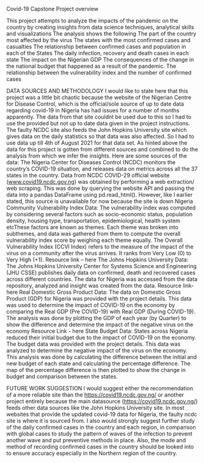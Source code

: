 Covid-19 Capstone Project overview

This project attempts to analyze the impacts of the pandemic on the country by creating insights from data science techniques, analytical skills and visualizations 
The analysis shows the following
The part of the country most affected by the virus
The states with the most confirmed cases and casualties
The relationship between confirmed cases and population in each of the States
The daily infection, recovery and death cases in each state
The impact on the Nigerian GDP
The consequences of the change in the national budget that happened as a result of the pandemic.
The relationship between the vulnerability index and the number of confirmed cases

DATA SOURCES AND METHODOLOGY
I would like to state here that this project was a little bit chaotic because the website of the Nigerian Centre for Disease Control, which is the official/sole source of up to date data regarding covid-19 in Nigeria has had issues for a number of months apparently. The data from that site couldnt be used due to this so I had to use the provided but not up to date data given in the project instructions. The faulty NCDC site also feeds the John Hopkins University site which gives data on the daily statistics so that data was also affected. So I had to use data up till 4th of August 2021 for that data set.
As hinted above the data for this project is gotten from different sources and combined to do the analysis from which we infer the insights. Here are some sources of the data:
The Nigeria Center for Diseases Control (NCDC) monitors the country’s COVID-19 situation, and releases data on metrics across all the 37 states in the country. Data from NCDC 	COVID-29 official website (www.covid19.ncdc.gov.ng) 	was obtained by performing a web extraction/ web scraping. This was done by querying the website API and passing the data into a pandas 	DataFrame using pd.read_html().  However, like I earlier stated, this source is unavailable for now because the site is down
Nigeria Community Vulnerability Index Data: The vulnerability index was computed by considering several factors such as socio-economic status, population density, housing type, transportation, epidemiological, health system etcThese factors are known as themes. Each theme was broken into subthemes, and data was gathered from them to compute the overall vulnerability index score by weighing each theme equally. The Overall Vulnerability Index (CCVI Index) refers to the measure of the impact of the virus on a community after the virus arrives. It ranks from Very Low (0) to Very High  (+1). Resource link – here
The Johns Hopkins University Data: The Johns Hopkins University Center for Systems Science and Engineering (JHU CSSE) publishes daily data on confirmed, death and recovered cases across different countries. The data for Nigeria was accessed from the data repository, analyzed and insight was created from the data. Resource link- here
Real Domestic Gross Product Data: The data on Domestic Gross Product (GDP) for Nigeria was provided with the project details. This data was used to determine the impact of COVID-19 on the economy by comparing the Real GDP (Pre COVID-19) with Real GDP (During COVID-19). The analysis was done by plotting the GDP of each year (by Quarter) to show the difference and determine the impact of the negative virus on the economy Resource Link - here
State Budget Data:
States across Nigeria reduced their initial budget due to the impact of COVID-19 on the economy. The budget data was provided with the project details. This data was analyzed to determine the negative impact of the virus on the economy. This analysis was done by calculating the difference between the initial and new budget of each state and calculating the percentage difference. The map of the percentage difference is then plotted to show the change in budget and comparison between the states.


FUTURE WORK SUGGESTION
I would suggest either the recommendation of a more reliable site than the https://covid19.ncdc.gov.ng/ or another project entirely because the main datasource (https://covid19.ncdc.gov.ng/) feeds other data sources like the John Hopkins University site. In most websites that provide the updated covid-19 data for Nigeria, the faulty ncdc site is where it is sourced from. I also would strongly suggest further study of the daily confirmed cases in the country and each region, in comparison with global cases to study the pattern of waves of the infection to prevent another wave and put preventive methods in place.
Also, the mode and method of recording confirmed cases in the country should be looked into to ensure accuracy especially in the Northern region of the country.
